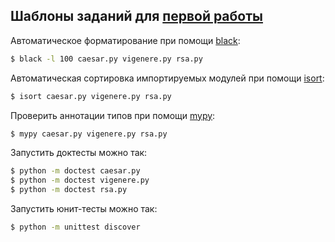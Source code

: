 ## Шаблоны заданий для [первой работы](https://dementiy.github.io/assignments/cypher/)

Автоматическое форматирование при помощи [black](https://github.com/psf/black):

```sh
$ black -l 100 caesar.py vigenere.py rsa.py
```

Автоматическая сортировка импортируемых модулей при помощи [isort](https://github.com/timothycrosley/isort):

```sh
$ isort caesar.py vigenere.py rsa.py
```

Проверить аннотации типов при помощи [mypy](https://github.com/python/mypy):

```sh
$ mypy caesar.py vigenere.py rsa.py
```

Запустить доктесты можно так:

```sh
$ python -m doctest caesar.py
$ python -m doctest vigenere.py
$ python -m doctest rsa.py
```

Запустить юнит-тесты можно так:

```sh
$ python -m unittest discover
```
